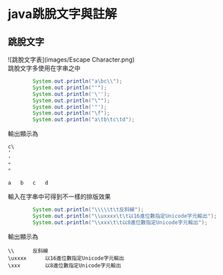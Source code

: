 # java跳脫文字與註解
## 跳脫文字
![跳脫文字表](images/Escape Character.png)  
跳脫文字多使用在字串之中
```java
        System.out.println("a\bc\\");
        System.out.println("'");
        System.out.println('\'');
        System.out.println("\"");
        System.out.println('"');
        System.out.println("\f");
        System.out.println("a\tb\tc\td");
```
輸出顯示為
```
c\
'
'
"
"

a	b	c	d
```

輸入在字串中可得到不一樣的排版效果
```java
        System.out.println("\\\\\t\t反斜線");
        System.out.println("\\uxxxx\t\t以16進位數指定Unicode字元輸出");
        System.out.println("\\xxx\t\t以8進位數指定Unicode字元輸出");
```
輸出顯示為
```
\\		反斜線
\uxxxx		以16進位數指定Unicode字元輸出
\xxx		以8進位數指定Unicode字元輸出
```
